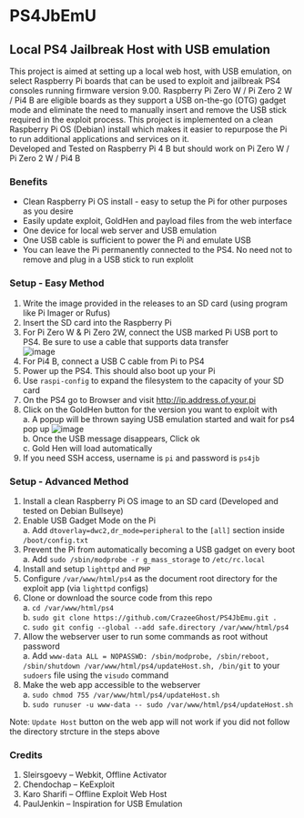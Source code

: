 # PS4JbEmU

## Local PS4 Jailbreak Host with USB emulation
This project is aimed at setting up a local web host, with USB emulation, on select Raspberry Pi boards that can be used to exploit and jailbreak PS4 consoles running firmware version 9.00. Raspberry Pi Zero W / Pi Zero 2 W / Pi4 B are eligible boards as they support a USB on-the-go (OTG) gadget mode and eliminate the need to manually insert and remove the USB stick required in the exploit process. This project is implemented on a clean Raspberry Pi OS (Debian) install which makes it easier to repurpose the Pi to run additional applications and services on it.<br>
Developed and Tested on Raspberry Pi 4 B but should work on Pi Zero W / Pi Zero 2 W / Pi4 B

### Benefits
- Clean Raspberry Pi OS install - easy to setup the Pi for other purposes as you desire
- Easily update exploit, GoldHen and payload files from the web interface
- One device for local web server and USB emulation
- One USB cable is sufficient to power the Pi and emulate USB
- You can leave the Pi permanently connected to the PS4. No need not to remove and plug in a USB stick to run explolit

### Setup - Easy Method
1.	Write the image provided in the releases to an SD card (using program like Pi Imager or Rufus)
2.	Insert the SD card into the Raspberry Pi
3.	For Pi Zero W & Pi Zero 2W, connect the USB marked Pi USB port to PS4. Be sure to use a cable that supports data transfer<br>
  ![image](https://user-images.githubusercontent.com/2664857/149229582-18780783-6d47-4d12-89ab-1898da33e1c7.png) <br />
4.	For Pi4 B, connect a USB C cable from Pi to PS4
5.	Power up the PS4. This should also boot up your Pi
6.	Use `raspi-config` to expand the filesystem to the capacity of your SD card
7.	On the PS4 go to Browser and visit http://ip.address.of.your.pi
8.	Click on the GoldHen button for the version you want to exploit with  
    a. A popup will be thrown saying USB emulation started and wait for ps4 pop up
    ![image](https://user-images.githubusercontent.com/20742243/151671687-3a16a6db-a56e-45d8-bc13-9ff76598949d.png) <br />
    b. Once the USB message disappears, Click ok  
    c.	Gold Hen will load automatically
9. If you need SSH access, username is `pi` and password is `ps4jb`

### Setup - Advanced Method
1. Install a clean Raspberry Pi OS image to an SD card (Developed and tested on Debian Bullseye)
2. Enable USB Gadget Mode on the Pi <br>
   a. Add `dtoverlay=dwc2,dr_mode=peripheral` to the `[all]` section inside `/boot/config.txt`
3. Prevent the Pi from automatically becoming a USB gadget on every boot <br />
   a. Add `sudo /sbin/modprobe -r g_mass_storage` to `/etc/rc.local`
5. Install and setup `lighttpd` and `PHP`
6. Configure `/var/www/html/ps4` as the document root directory for the exploit app (via `lighttpd` configs)
7. Clone or download the source code from this repo <br>
   a. `cd /var/www/html/ps4` <br>
   b. `sudo git clone https://github.com/CrazeeGhost/PS4JbEmu.git .` <br />
   c. `sudo git config --global --add safe.directory /var/www/html/ps4`
8. Allow the webserver user to run some commands as root without password <br>
   a. Add `www-data ALL = NOPASSWD: /sbin/modprobe, /sbin/reboot, /sbin/shutdown /var/www/html/ps4/updateHost.sh, /bin/git` to your `sudoers` file using the `visudo` command
9. Make the web app accessible to the webserver <br />
   a. `sudo chmod 755 /var/www/html/ps4/updateHost.sh` <br />
   b. `sudo runuser -u www-data -- sudo /var/www/html/ps4/updateHost.sh`


Note: `Update Host` button on the web app will not work if you did not follow the directory strcture in the steps above

### Credits
1.	Sleirsgoevy – Webkit, Offline Activator
2.	Chendochap – KeExploit
3.	Karo Sharifi – Offline Exploit Web Host 
4.	PaulJenkin – Inspiration for USB Emulation
